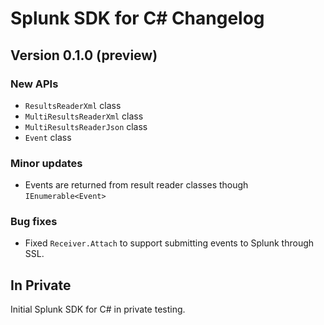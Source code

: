 # Splunk SDK for C# Changelog

## Version 0.1.0 (preview)

### New APIs
* `ResultsReaderXml` class
* `MultiResultsReaderXml` class
* `MultiResultsReaderJson` class
* `Event` class

### Minor updates

* Events are returned from result reader classes though `IEnumerable<Event>`

### Bug fixes

* Fixed `Receiver.Attach` to support submitting events to Splunk through SSL.

## In Private 

Initial Splunk SDK for C# in private testing.
